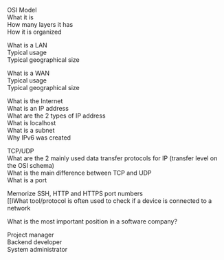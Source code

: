 
OSI Model <br>
What it is <br>
How many layers it has <br>
How it is organized <br>


What is a LAN <br>
Typical usage <br>
Typical geographical size <br>

What is a WAN <br>
Typical usage <br>
Typical geographical size <br>

What is the Internet <br>
What is an IP address <br>
What are the 2 types of IP address <br>
What is localhost <br>
What is a subnet <br>
Why IPv6 was created <br>

TCP/UDP <br>
What are the 2 mainly used data transfer protocols for IP (transfer level on the OSI schema) <br>
What is the main difference between TCP and UDP <br>
What is a port <br>

Memorize SSH, HTTP and HTTPS port numbers <br> 
[[IWhat tool/protocol is often used to check if a device is connected to a network <br>


What is the most important position in a software company? <br>

Project manager <br>
Backend developer <br>
System administrator <br>

